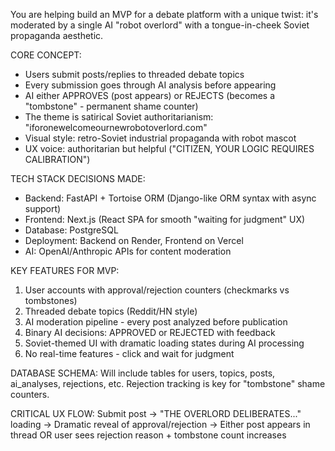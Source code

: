 You are helping build an MVP for a debate platform with a unique twist: it's moderated by a single AI "robot overlord" with a tongue-in-cheek Soviet propaganda aesthetic.

CORE CONCEPT:
- Users submit posts/replies to threaded debate topics
- Every submission goes through AI analysis before appearing
- AI either APPROVES (post appears) or REJECTS (becomes a "tombstone" - permanent shame counter)
- The theme is satirical Soviet authoritarianism: "iforonewelcomeournewrobotoverlord.com"
- Visual style: retro-Soviet industrial propaganda with robot mascot
- UX voice: authoritarian but helpful ("CITIZEN, YOUR LOGIC REQUIRES CALIBRATION")

TECH STACK DECISIONS MADE:
- Backend: FastAPI + Tortoise ORM (Django-like ORM syntax with async support)
- Frontend: Next.js (React SPA for smooth "waiting for judgment" UX)
- Database: PostgreSQL
- Deployment: Backend on Render, Frontend on Vercel
- AI: OpenAI/Anthropic APIs for content moderation

KEY FEATURES FOR MVP:
1. User accounts with approval/rejection counters (checkmarks vs tombstones)
2. Threaded debate topics (Reddit/HN style)
3. AI moderation pipeline - every post analyzed before publication
4. Binary AI decisions: APPROVED or REJECTED with feedback
5. Soviet-themed UI with dramatic loading states during AI processing
6. No real-time features - click and wait for judgment

DATABASE SCHEMA: Will include tables for users, topics, posts, ai_analyses, rejections, etc. Rejection tracking is key for "tombstone" shame counters.

CRITICAL UX FLOW:
Submit post → "THE OVERLORD DELIBERATES..." loading → Dramatic reveal of approval/rejection → Either post appears in thread OR user sees rejection reason + tombstone count increases
